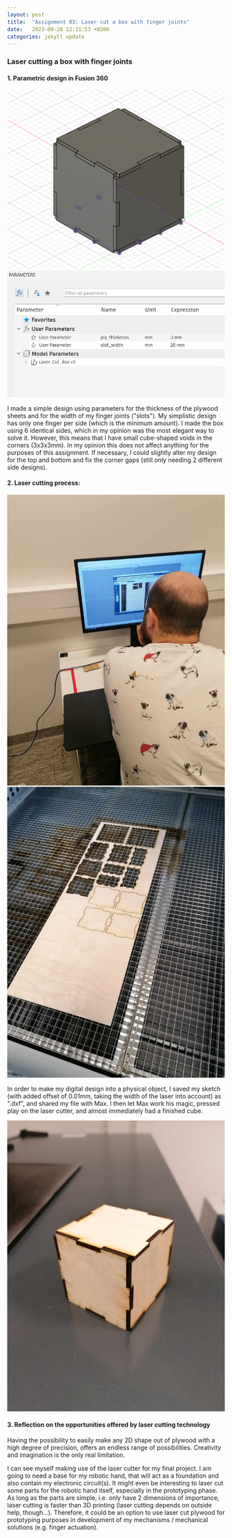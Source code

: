 ```yaml
---
layout: post
title:  "Assignment 03: Laser cut a box with finger joints"
date:   2023-09-28 12:31:53 +0200
categories: jekyll update
---
```


### **Laser cutting a box with finger joints**  

#### 1. Parametric design in Fusion 360

![BoxDesign](/assets/images/3FusionBox.png)
![BoxParameters](/assets/images/3FusionBoxParam.png)

I made a simple design using parameters for the thickness of the plywood sheets and for the width of my finger joints ("slots"). My simplistic design has only one finger per side (which is the minimum amount). I made the box using 6 identical sides, which in my opinion was the most elegant way to solve it. However, this means that I have small cube-shaped voids in the corners (3x3x3mm). In my opinion this does not affect anything for the purposes of this assignment. If necessary, I could slightly alter my design for the top and bottom and fix the corner gaps (still only needing 2 different side designs). 

#### 2. Laser cutting process:

![Max](/assets/images/3Max.jpg)
![LaserProcess](/assets/images/3LaserProcess.jpg)

In order to make my digital design into a physical object, I saved my sketch (with added offset of 0.01mm, taking the width of the laser into account) as ".dxf", and shared my file with Max. I then let Max work his magic, pressed play on the laser cutter, and almost immediately had a finished cube.

![Box](/assets/images/3BoxFinished.jpg)

#### 3. Reflection on the opportunities offered by laser cutting technology

Having the possibility to easily make any 2D shape out of plywood with a high degree of precision, offers an endless range of possibilities. Creativity and imagination is the only real limitation. 

I can see myself making use of the laser cutter for my final project. I am going to need a base for my robotic hand, that will act as a foundation and also contain my electronic circuit(s). It might even be interesting to laser cut some parts for the robotic hand itself, especially in the prototyping phase. As long as the parts are simple, i.e. only have 2 dimensions of importance, laser cutting is faster than 3D printing (laser cutting depends on outside help, though...). Therefore, it could be an option to use laser cut plywood for prototyping purposes in development of my mechanisms / mechanical solutions (e.g. finger actuation).